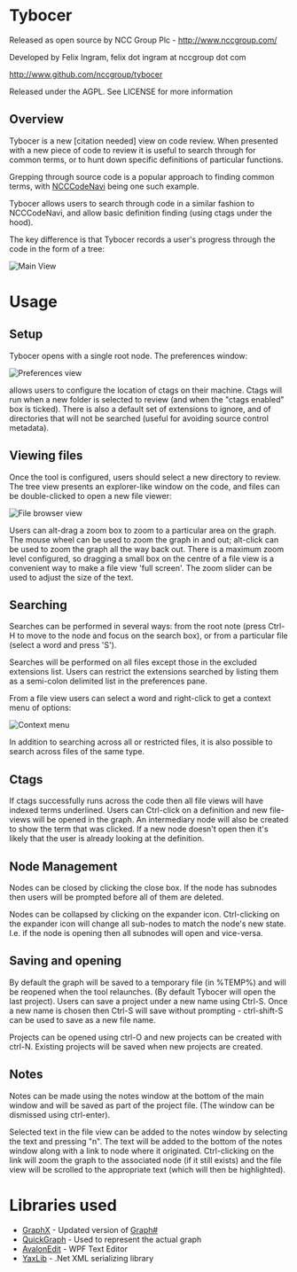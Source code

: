 ﻿# Tybocer

Released as open source by NCC Group Plc - http://www.nccgroup.com/

Developed by Felix Ingram, felix dot ingram at nccgroup dot com

http://www.github.com/nccgroup/tybocer

Released under the AGPL. See LICENSE for more information

## Overview
Tybocer is a new [citation needed] view on code review. When presented with a new piece of code to review it is useful to search through for common terms, or to hunt down specific definitions of particular functions.

Grepping through source code is a popular approach to finding common terms, with [NCCCodeNavi](https://github.com/nccgroup/ncccodenavi) being one such example.

Tybocer allows users to search through code in a similar fashion to NCCCodeNavi, and allow basic definition finding (using ctags under the hood).

The key difference is that Tybocer records a user's progress through the code in the form of a tree:

![Main View](https://raw.github.com/nccgroup/tybocer/gh-pages/CodeNaviWPF/Docs/TybocerView.png)

# Usage

## Setup
Tybocer opens with a single root node. The preferences window:

![Preferences view](https://raw.github.com/nccgroup/tybocer/gh-pages/CodeNaviWPF/Docs/TybocerPreferencesWindow.png)

allows users to configure the location of ctags on their machine. Ctags will run when a new folder is selected to review (and when the "ctags enabled" box is ticked). There is also a default set of extensions to ignore, and of directories that will not be searched (useful for avoiding source control metadata).

## Viewing files
Once the tool is configured, users should select a new directory to review. The tree view presents an explorer-like window on the code, and files can be double-clicked to open a new file viewer:

![File browser view](https://raw.github.com/nccgroup/tybocer/gh-pages/CodeNaviWPF/Docs/TybocerFileBrowser.png)

Users can alt-drag a zoom box to zoom to a particular area on the graph. The mouse wheel can be used to zoom the graph in and out; alt-click can be used to zoom the graph all the way back out. There is a maximum zoom level configured, so dragging a small box on the centre of a file view is a convenient way to make a file view 'full screen'. The zoom slider can be used to adjust the size of the text.

## Searching
Searches can be performed in several ways: from the root note (press Ctrl-H to move to the node and focus on the search box), or from a particular file (select a word and press 'S').

Searches will be performed on all files except those in the excluded extensions list. Users can restrict the extensions searched by listing them as a semi-colon delimited list in the preferences pane.

From a file view users can select a word and right-click to get a context menu of options:

![Context menu](https://raw.github.com/nccgroup/tybocer/gh-pages/CodeNaviWPF/Docs/TybocerRightClick.png)

In addition to searching across all or restricted files, it is also possible to search across files of the same type.

## Ctags
If ctags successfully runs across the code then all file views will have indexed terms underlined. Users can Ctrl-click on a definition and new file-views will be opened in the graph. An intermediary node will also be created to show the term that was clicked. If a new node doesn't open then it's likely that the user is already looking at the definition.

## Node Management
Nodes can be closed by clicking the close box. If the node has subnodes then users will be prompted before all of them are deleted.

Nodes can be collapsed by clicking on the expander icon. Ctrl-clicking on the expander icon will change all sub-nodes to match the node's new state. I.e. if the node is opening then all subnodes will open and vice-versa.

## Saving and opening
By default the graph will be saved to a temporary file (in %TEMP%) and will be reopened when the tool relaunches. (By default Tybocer will open the last project). Users can save a project under a new name using Ctrl-S. Once a new name is chosen then Ctrl-S will save without prompting - ctrl-shift-S can be used to save as a new file name.

Projects can be opened using ctrl-O and new projects can be created with ctrl-N. Existing projects will be saved when new projects are created.

## Notes
Notes can be made using the notes window at the bottom of the main window and will be saved as part of the project file. (The window can be dismissed using ctrl-enter).

Selected text in the file view can be added to the notes window by selecting the text and pressing "n". The text will be added to the bottom of the notes window along with a link to node where it originated. Ctrl-clicking on the link will zoom the graph to the associated node (if it still exists) and the file view will be scrolled to the appropriate text (which will then be highlighted).

# Libraries used
* [GraphX](https://graphx.codeplex.com/) - Updated version of [Graph#](https://graphsharp.codeplex.com/)
* [QuickGraph](https://quickgraph.codeplex.com/license) - Used to represent the actual graph
* [AvalonEdit](https://github.com/icsharpcode/SharpDevelop/wiki/AvalonEdit) - WPF Text Editor
* [YaxLib](https://yaxlib.codeplex.com/) - .Net XML serializing library

